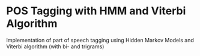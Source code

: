 # POS Tagging with HMM and Viterbi Algorithm
Implementation of part of speech tagging using Hidden Markov Models and Viterbi algorithm (with bi- and trigrams)
